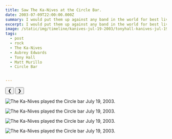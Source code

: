 ```yaml
---
title: Saw The Ka-Nives at the Circle Bar.
date: 2003-07-09T22:00:00.000Z
summary: I would put them up against any band in the world for best live show.
excerpt: I would put them up against any band in the world for best live show.
image: /static/img/timeline/kanives-jul-19-2003/tonyhall-kanives-jul-19-2003.jpg
tags:
  - post 
  - rock
  - The Ka-Nives
  - Aubrey Edwards
  - Tony Hall
  - Matt Murillo
  - Circle Bar 


---
```


<div id="viewport">
    <button id="buttonPrevious">&#10094;</button>
    <button id="buttonNext">&#10095;</button>

![The Ka-Nives played the Circle bar July 19, 2003.](/static/img/timeline/kanives-jul-19-2003/murillo2-jul-19-2003.jpg "The Ka-Nives played the Circle bar July 19, 2003.")

![The Ka-Nives played the Circle bar July 19, 2003.](/static/img/timeline/kanives-jul-19-2003/tonyhall-kanives-jul-19-2003.jpg "The Ka-Nives played the Circle bar July 19, 2003.")

![The Ka-Nives played the Circle bar July 19, 2003.](/static/img/timeline/kanives-jul-19-2003/murillo1-kanives-jul-19-2003.jpg "The Ka-Nives played the Circle bar July 19, 2003.")

![The Ka-Nives played the Circle bar July 19, 2003.](/static/img/timeline/kanives-jul-19-2003/aubrey-kanives-jul-19-2003.jpg "The Ka-Nives played the Circle bar July 19, 2003.")

</div>
<div id="caption"></div>